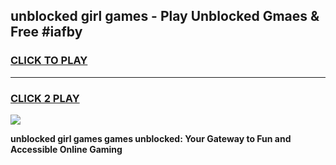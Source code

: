
## unblocked girl games - Play Unblocked Gmaes & Free #iafby
<h3>
<a href="https://news.freeplayer.one?title=unblocked_girl_games&ref=26F">CLICK TO PLAY</a></h3>
<hr>

<h3>
<a href="https://news.freeplayer.one?title=unblocked_girl_games&ref=26F">CLICK 2 PLAY</a>
  
</h3>

<a href="https://news.freeplayer.one?title=unblocked_girl_games&ref=26F/"><img src="https://clearcache.store/games.png"></a>


**unblocked girl games games unblocked: Your Gateway to Fun and Accessible Online Gaming**
